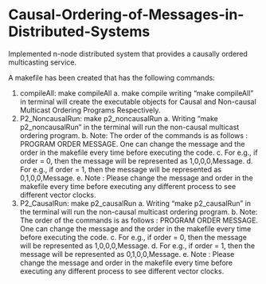 # Causal-Ordering-of-Messages-in-Distributed-Systems
Implemented n-node distributed system that provides a causally ordered multicasting service.

A makefile has been created that has the following commands:
1. compileAll: make compileAll
  a. make compile writing “make compileAll” in terminal will create the executable objects for Causal and Non-causal Multicast Ordering Programs Respectively.
2. P2_NoncausalRun: make p2_noncausalRun
  a. Writing “make p2_noncausalRun” in the terminal will run the non-causal multicast ordering program.
  b. Note: The order of the commands is as follows : PROGRAM ORDER MESSAGE. One can change the message and the order in the makefile every time before executing the code.
  c. For e.g., if order = 0, then the message will be represented as 1,0,0,0,Message.
  d. For e.g., if order = 1, then the message will be represented as 0,1,0,0,Message.
  e. Note : Please change the message and order in the makefile every time before executing any different process to see different vector clocks.
3. P2_CausalRun: make p2_causalRun
  a. Writing “make p2_causalRun” in the terminal will run the non-causal multicast ordering program.
  b. Note: The order of the commands is as follows : PROGRAM ORDER MESSAGE. One can change the message and the order in the makefile every time before executing the code.
  c. For e.g., if order = 0, then the message will be represented as 1,0,0,0,Message.
  d. For e.g., if order = 1, then the message will be represented as 0,1,0,0,Message.
  e. Note : Please change the message and order in the makefile every time before executing any different process to see different vector clocks.
